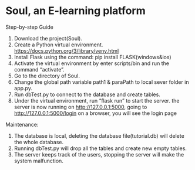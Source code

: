 # Soul, an E-learning platform
Step-by-step Guide
1.	Download the project(Soul).
2.	Create a Python virtual environment. https://docs.python.org/3/library/venv.html
3.	Install Flask using the command: pip install FLASK(windows&ios) 
4.	Activate the virtual environment by enter scripts/bin and run the command “activate”.
5.	Go to the directory of Soul.
6.	Change the global path variable path1 & paraPath to local sever folder in app.py.
7.	Run dbTest.py to connect to the database and create tables.
8.	Under the virtual environment, run “flask run” to start the server.
 the server is now running on http://127.0.0.1:5000, going to http://127.0.0.1:5000/login on a browser, you will see the login page 

Maintenance: 
1.	The database is local, deleting the database file(tutorial.db) will delete the whole database.
2.	Running dbTest.py will drop all the tables and create new empty tables.
3.	The server keeps track of the users, stopping the server will make the system malfunction.
